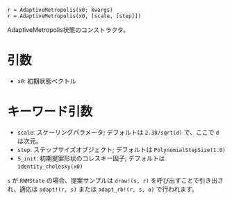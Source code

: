 ```
r = AdaptiveMetropolis(x0; kwargs)
r = AdaptiveMetropolis(x0, [scale, [step]])
```

AdaptiveMetropolis状態のコンストラクタ。

# 引数

  * `x0`: 初期状態ベクトル

# キーワード引数

  * `scale`: スケーリングパラメータ; デフォルトは `2.38/sqrt(d)` で、ここで `d` は次元。
  * `step`: ステップサイズオブジェクト; デフォルトは `PolynomialStepSize(1.0)`
  * `S_init`: 初期提案形状のコレスキー因子; デフォルトは `identity_cholesky(x0)`

`s` が `RWMState` の場合、提案サンプルは `draw!(s, r)` を呼び出すことで引き出され、適応は `adapt!(r, s)` または `adapt_rb!(r, s, α)` で行われます。
